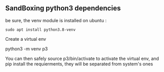 
## SandBoxing python3 dependencies

be sure, the venv module is installed
on ubuntu : 

    sudo apt install python3.8-venv


Create a virtual env

  python3 -m venv p3
  
You can then safely source p3/bin/activate to activate the virtual env, 
and pip install the requierments, they will be separated from system's ones

